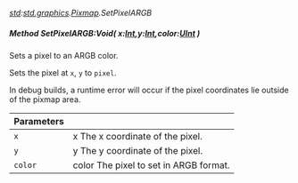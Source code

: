 _[std](../../modules/std/std-module.md):[std.graphics](../../modules/std/std-graphics.md).[Pixmap](../../modules/std/std-graphics-pixmap.md).SetPixelARGB_
##### Method SetPixelARGB:Void( x:[Int](../../modules/wonkey/wonkey-types-int.md),y:[Int](../../modules/wonkey/wonkey-types-int.md),color:[UInt](../../modules/wonkey/wonkey-types-uint.md) )
Sets a pixel to an ARGB color.

Sets the pixel at `x`, `y` to `pixel`.

In debug builds, a runtime error will occur if the pixel coordinates lie outside of the pixmap area.

| Parameters |    |
|:-----------|:---|
| `x` | x The x coordinate of the pixel. |
| `y` | y The y coordinate of the pixel. |
| `color` | color The pixel to set in ARGB format. |
